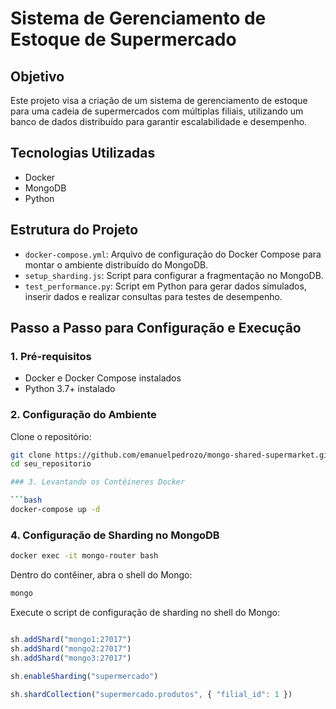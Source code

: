 # Sistema de Gerenciamento de Estoque de Supermercado

## Objetivo

Este projeto visa a criação de um sistema de gerenciamento de estoque para uma cadeia de supermercados com múltiplas filiais, utilizando um banco de dados distribuído para garantir escalabilidade e desempenho.

## Tecnologias Utilizadas

- Docker
- MongoDB
- Python

## Estrutura do Projeto

- `docker-compose.yml`: Arquivo de configuração do Docker Compose para montar o ambiente distribuído do MongoDB.
- `setup_sharding.js`: Script para configurar a fragmentação no MongoDB.
- `test_performance.py`: Script em Python para gerar dados simulados, inserir dados e realizar consultas para testes de desempenho.

## Passo a Passo para Configuração e Execução

### 1. Pré-requisitos

- Docker e Docker Compose instalados
- Python 3.7+ instalado

### 2. Configuração do Ambiente

Clone o repositório:

```bash
git clone https://github.com/emanuelpedrozo/mongo-shared-supermarket.git
cd seu_repositorio

### 3. Levantando os Contêineres Docker

```bash
docker-compose up -d
```

### 4. Configuração de Sharding no MongoDB

```bash
docker exec -it mongo-router bash
```

Dentro do contêiner, abra o shell do Mongo:

```bash
mongo
```

Execute o script de configuração de sharding no shell do Mongo:

```javascript

sh.addShard("mongo1:27017")
sh.addShard("mongo2:27017")
sh.addShard("mongo3:27017")

sh.enableSharding("supermercado")

sh.shardCollection("supermercado.produtos", { "filial_id": 1 })
```







